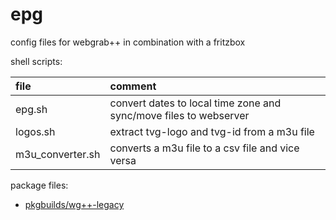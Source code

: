 # epg

config files for webgrab++ in combination with a fritzbox

shell scripts:

| file             | comment                                                           |
| :--------------- | :---------------------------------------------------------------- |
| epg.sh           | convert dates to local time zone and sync/move files to webserver |
| logos.sh         | extract tvg-logo and tvg-id from a m3u file                       |
| m3u_converter.sh | converts a m3u file to a csv file and vice versa                  |

package files:

- [pkgbuilds/wg++-legacy](https://github.com/mrdotx/pkgbuilds/tree/master/wg%2B%2B-legacy)
